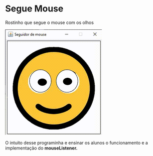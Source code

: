 # Segue Mouse
Rostinho que segue o mouse com os olhos

![Segue Mouse](https://github.com/Prof-Diana/SegueMouse/blob/main/20220802_204652.gif)

O intuito desse programinha e ensinar os alunos o funcionamento e a implementação do **mouseListener.**
